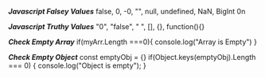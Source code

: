 *****Javascript Falsey Values*****
false, 0, -0, "", null, undefined, NaN, BigInt 0n

*****Javascript Truthy Values*****
"0", "false", " ", [], {}, function(){}

*****Check Empty Array*****
if(myArr.Length ===0){
console.log("Array is Empty")
}

*****Check Empty Object*****
const emptyObj = {}
if(Object.keys(emptyObj).Length === 0) {
console.log("Object is empty");
}

